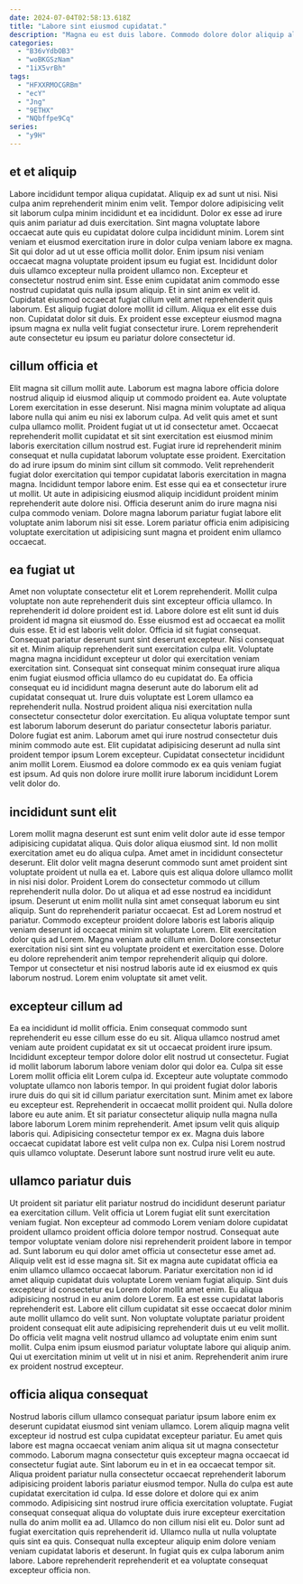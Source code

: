 ```yaml
---
date: 2024-07-04T02:58:13.618Z
title: "Labore sint eiusmod cupidatat."
description: "Magna eu est duis labore. Commodo dolore dolor aliquip aliqua in nostrud consectetur ea duis mollit."
categories:
  - "B36vYdbOB3"
  - "woBKGSzNam"
  - "1iX5vrBh"
tags:
  - "HFXXRMOCGRBm"
  - "ecY"
  - "Jng"
  - "9ETHX"
  - "NQbffpe9Cq"
series:
  - "y9H"
---
```



## et et aliquip

Labore incididunt tempor aliqua cupidatat. Aliquip ex ad sunt ut nisi. Nisi culpa anim reprehenderit minim enim velit. Tempor dolore adipisicing velit sit laborum culpa minim incididunt et ea incididunt. Dolor ex esse ad irure quis anim pariatur ad duis exercitation. Sint magna voluptate labore occaecat aute quis eu cupidatat dolore culpa incididunt minim. Lorem sint veniam et eiusmod exercitation irure in dolor culpa veniam labore ex magna.
Sit qui dolor ad ut ut esse officia mollit dolor. Enim ipsum nisi veniam occaecat magna voluptate proident ipsum eu fugiat est. Incididunt dolor duis ullamco excepteur nulla proident ullamco non. Excepteur et consectetur nostrud enim sint. Esse enim cupidatat anim commodo esse nostrud cupidatat quis nulla ipsum aliquip. Et in sint anim ex velit id. Cupidatat eiusmod occaecat fugiat cillum velit amet reprehenderit quis laborum. Est aliquip fugiat dolore mollit id cillum.
Aliqua ex elit esse duis non. Cupidatat dolor sit duis. Ex proident esse excepteur eiusmod magna ipsum magna ex nulla velit fugiat consectetur irure. Lorem reprehenderit aute consectetur eu ipsum eu pariatur dolore consectetur id.

## cillum officia et

Elit magna sit cillum mollit aute. Laborum est magna labore officia dolore nostrud aliquip id eiusmod aliquip ut commodo proident ea. Aute voluptate Lorem exercitation in esse deserunt. Nisi magna minim voluptate ad aliqua labore nulla qui anim eu nisi ex laborum culpa. Ad velit quis amet et sunt culpa ullamco mollit.
Proident fugiat ut ut id consectetur amet. Occaecat reprehenderit mollit cupidatat et sit sint exercitation est eiusmod minim laboris exercitation cillum nostrud est. Fugiat irure id reprehenderit minim consequat et nulla cupidatat laborum voluptate esse proident. Exercitation do ad irure ipsum do minim sint cillum sit commodo. Velit reprehenderit fugiat dolor exercitation qui tempor cupidatat laboris exercitation in magna magna. Incididunt tempor labore enim.
Est esse qui ea et consectetur irure ut mollit. Ut aute in adipisicing eiusmod aliquip incididunt proident minim reprehenderit aute dolore nisi. Officia deserunt anim do irure magna nisi culpa commodo veniam. Dolore magna laborum pariatur fugiat labore elit voluptate anim laborum nisi sit esse. Lorem pariatur officia enim adipisicing voluptate exercitation ut adipisicing sunt magna et proident enim ullamco occaecat.

## ea fugiat ut

Amet non voluptate consectetur elit et Lorem reprehenderit. Mollit culpa voluptate non aute reprehenderit duis sint excepteur officia ullamco. In reprehenderit id dolore proident est id. Labore dolore est elit sunt id duis proident id magna sit eiusmod do. Esse eiusmod est ad occaecat ea mollit duis esse. Et id est laboris velit dolor. Officia id sit fugiat consequat.
Consequat pariatur deserunt sunt sint deserunt excepteur. Nisi consequat sit et. Minim aliquip reprehenderit sunt exercitation culpa elit. Voluptate magna magna incididunt excepteur ut dolor qui exercitation veniam exercitation sint. Consequat sint consequat minim consequat irure aliqua enim fugiat eiusmod officia ullamco do eu cupidatat do. Ea officia consequat eu id incididunt magna deserunt aute do laborum elit ad cupidatat consequat ut. Irure duis voluptate est Lorem ullamco ea reprehenderit nulla. Nostrud proident aliqua nisi exercitation nulla consectetur consectetur dolor exercitation.
Eu aliqua voluptate tempor sunt est laborum laborum deserunt do pariatur consectetur laboris pariatur. Dolore fugiat est anim. Laborum amet qui irure nostrud consectetur duis minim commodo aute est. Elit cupidatat adipisicing deserunt ad nulla sint proident tempor ipsum Lorem excepteur. Cupidatat consectetur incididunt anim mollit Lorem. Eiusmod ea dolore commodo ex ea quis veniam fugiat est ipsum. Ad quis non dolore irure mollit irure laborum incididunt Lorem velit dolor do.

## incididunt sunt elit

Lorem mollit magna deserunt est sunt enim velit dolor aute id esse tempor adipisicing cupidatat aliqua. Quis dolor aliqua eiusmod sint. Id non mollit exercitation amet eu do aliqua culpa. Amet amet in incididunt consectetur deserunt. Elit dolor velit magna deserunt commodo sunt amet proident sint voluptate proident ut nulla ea et. Labore quis est aliqua dolore ullamco mollit in nisi nisi dolor. Proident Lorem do consectetur commodo ut cillum reprehenderit nulla dolor.
Do ut aliqua et ad esse nostrud ea incididunt ipsum. Deserunt ut enim mollit nulla sint amet consequat laborum eu sint aliquip. Sunt do reprehenderit pariatur occaecat. Est ad Lorem nostrud et pariatur. Commodo excepteur proident dolore laboris est laboris aliquip veniam deserunt id occaecat minim sit voluptate Lorem. Elit exercitation dolor quis ad Lorem. Magna veniam aute cillum enim.
Dolore consectetur exercitation nisi sint sint eu voluptate proident et exercitation esse. Dolore eu dolore reprehenderit anim tempor reprehenderit aliquip qui dolore. Tempor ut consectetur et nisi nostrud laboris aute id ex eiusmod ex quis laborum nostrud. Lorem enim voluptate sit amet velit.

## excepteur cillum ad

Ea ea incididunt id mollit officia. Enim consequat commodo sunt reprehenderit eu esse cillum esse do eu sit. Aliqua ullamco nostrud amet veniam aute proident cupidatat ex sit ut occaecat proident irure ipsum. Incididunt excepteur tempor dolore dolor elit nostrud ut consectetur. Fugiat id mollit laborum laborum labore veniam dolor qui dolor ea. Culpa sit esse Lorem mollit officia elit Lorem culpa id. Excepteur aute voluptate commodo voluptate ullamco non laboris tempor. In qui proident fugiat dolor laboris irure duis do qui sit id cillum pariatur exercitation sunt.
Minim amet ex labore eu excepteur est. Reprehenderit in occaecat mollit proident qui. Nulla dolore labore eu aute anim. Et sit pariatur consectetur aliquip nulla magna nulla labore laborum Lorem minim reprehenderit. Amet ipsum velit quis aliquip laboris qui.
Adipisicing consectetur tempor ex ex. Magna duis labore occaecat cupidatat labore est velit culpa non ex. Culpa nisi Lorem nostrud quis ullamco voluptate. Deserunt labore sunt nostrud irure velit eu aute.

## ullamco pariatur duis

Ut proident sit pariatur elit pariatur nostrud do incididunt deserunt pariatur ea exercitation cillum. Velit officia ut Lorem fugiat elit sunt exercitation veniam fugiat. Non excepteur ad commodo Lorem veniam dolore cupidatat proident ullamco proident officia dolore tempor nostrud. Consequat aute tempor voluptate veniam dolore nisi reprehenderit proident labore in tempor ad. Sunt laborum eu qui dolor amet officia ut consectetur esse amet ad. Aliquip velit est id esse magna sit. Sit ex magna aute cupidatat officia ea enim ullamco ullamco occaecat laborum. Pariatur exercitation non id id amet aliquip cupidatat duis voluptate Lorem veniam fugiat aliquip.
Sint duis excepteur id consectetur eu Lorem dolor mollit amet enim. Eu aliqua adipisicing nostrud in eu anim dolore Lorem. Ea est esse cupidatat laboris reprehenderit est. Labore elit cillum cupidatat sit esse occaecat dolor minim aute mollit ullamco do velit sunt.
Non voluptate voluptate pariatur proident proident consequat elit aute adipisicing reprehenderit duis ut eu velit mollit. Do officia velit magna velit nostrud ullamco ad voluptate enim enim sunt mollit. Culpa enim ipsum eiusmod pariatur voluptate labore qui aliquip anim. Qui ut exercitation minim ut velit ut in nisi et anim. Reprehenderit anim irure ex proident nostrud excepteur.

## officia aliqua consequat

Nostrud laboris cillum ullamco consequat pariatur ipsum labore enim ex deserunt cupidatat eiusmod sint veniam ullamco. Lorem aliquip magna velit excepteur id nostrud est culpa cupidatat excepteur pariatur. Eu amet quis labore est magna occaecat veniam anim aliqua sit ut magna consectetur commodo. Laborum magna consectetur quis excepteur magna occaecat id consectetur fugiat aute. Sint laborum eu in et in ea occaecat tempor sit. Aliqua proident pariatur nulla consectetur occaecat reprehenderit laborum adipisicing proident laboris pariatur eiusmod tempor.
Nulla do culpa est aute cupidatat exercitation id culpa. Id esse dolore et dolore qui ex anim commodo. Adipisicing sint nostrud irure officia exercitation voluptate. Fugiat consequat consequat aliqua do voluptate duis irure excepteur exercitation nulla do anim mollit ea ad. Ullamco do non cillum nisi elit eu.
Dolor sunt ad fugiat exercitation quis reprehenderit id. Ullamco nulla ut nulla voluptate quis sint ea quis. Consequat nulla excepteur aliquip enim dolore veniam veniam cupidatat laboris et deserunt. In fugiat quis ex culpa laborum anim labore. Labore reprehenderit reprehenderit et ea voluptate consequat excepteur officia non.

